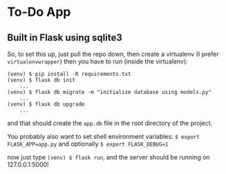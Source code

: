 # To-Do App
## Built in Flask using sqlite3

So, to set this up, just pull the repo down, then create a virtualenv (I prefer `virtualenvwrapper`)
then you have to run (inside the virtualenv):
```
(venv) $ pip install -R requirements.txt
(venv) $ flask db init
	...
(venv) $ flask db migrate -m "initialize database using models.py"
	...
(venv) $ flask db upgrade
	...
```
and that should create the `app.db` file in the root directory of the project.

You probably also want to set shell environment variables:
`$ export FLASK_APP=app.py` and optionally
`$ export FLASK_DEBUG=1`

now just type `(venv) $ flask run`, and the server should be running on 127.0.0.1:5000!
